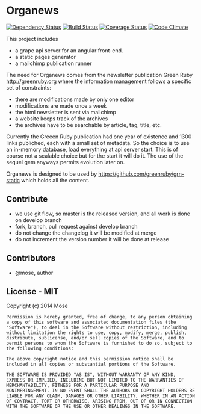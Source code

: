 Organews
================

[![Dependency Status](https://gemnasium.com/greenruby/organews.png)](https://gemnasium.com/greenruby/organews)
[![Build Status](https://travis-ci.org/greenruby/organews.png?branch=develop)](https://travis-ci.org/greenruby/organews)
[![Coverage Status](https://coveralls.io/repos/greenruby/organews/badge.png?branch=develop)](https://coveralls.io/r/greenruby/organews?branch=develop)
[![Code Climate](https://codeclimate.com/github/greenruby/organews.png)](https://codeclimate.com/github/greenruby/organews)

This project includes

* a grape api server for an angular front-end.
* a static pages generator
* a mailchimp publication runner

The need for Organews comes from the newsletter publication Green Ruby http://greenruby.org where the information management follows a specific set of constraints:

* there are modifications made by only one editor
* modifications are made once a week
* the html newsletter is sent via mailchimp
* a website keeps track of the archives
* the archives have to be searchable by article, tag, title, etc.

Currently the Greeen Ruby publication had one year of existence and 1300 links publiched, each with a small set of metadata. So the choice is to use an in-memory database, load everything at api server start. This is of course not a scalable choice but for the start it will do it. The use of the sequel gem anyways permits evolution later on.

Organews is designed to be used by https://github.com/greenruby/grn-static which holds all the content.

Contribute
--------------

* we use git flow, so master is the released version, and all work is done on develop branch
* fork, branch, pull request against develop branch
* do not change the changelog it will be modified at merge
* do not increment the version number it will be done at release

Contributors
---------------

* @mose, author

License - MIT
-----------

Copyright (c) 2014 Mose

```
Permission is hereby granted, free of charge, to any person obtaining
a copy of this software and associated documentation files (the
"Software"), to deal in the Software without restriction, including
without limitation the rights to use, copy, modify, merge, publish,
distribute, sublicense, and/or sell copies of the Software, and to
permit persons to whom the Software is furnished to do so, subject to
the following conditions:

The above copyright notice and this permission notice shall be
included in all copies or substantial portions of the Software.

THE SOFTWARE IS PROVIDED "AS IS", WITHOUT WARRANTY OF ANY KIND,
EXPRESS OR IMPLIED, INCLUDING BUT NOT LIMITED TO THE WARRANTIES OF
MERCHANTABILITY, FITNESS FOR A PARTICULAR PURPOSE AND
NONINFRINGEMENT. IN NO EVENT SHALL THE AUTHORS OR COPYRIGHT HOLDERS BE
LIABLE FOR ANY CLAIM, DAMAGES OR OTHER LIABILITY, WHETHER IN AN ACTION
OF CONTRACT, TORT OR OTHERWISE, ARISING FROM, OUT OF OR IN CONNECTION
WITH THE SOFTWARE OR THE USE OR OTHER DEALINGS IN THE SOFTWARE.
```
